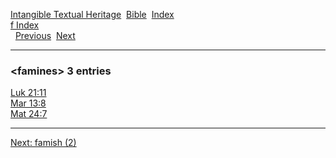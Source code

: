[Intangible Textual Heritage](../../index)  [Bible](../index) 
[Index](index)   
[f Index](_f_)  
  [Previous](c04075)  [Next](c04077) 

------------------------------------------------------------------------

### &lt;famines&gt; 3 entries

[Luk 21:11](../kjv/luk021.htm#011)  
[Mar 13:8](../kjv/mar013.htm#008)  
[Mat 24:7](../kjv/mat024.htm#007)  

------------------------------------------------------------------------

[Next: famish (2)](c04077)
